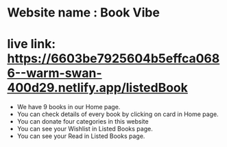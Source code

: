 # Website name : Book Vibe
# live link: https://6603be7925604b5effca0686--warm-swan-400d29.netlify.app/listedBook

- We have 9 books in our Home page.
 - You can check details of every book by clicking on card in Home page.
- You can donate four categories in this website
- You can see your Wishlist in Listed Books page.
- You can see your Read in Listed Books page.

 